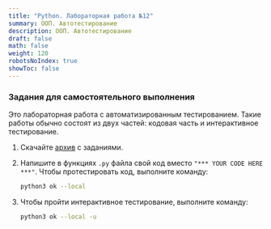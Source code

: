 ```yaml
---
title: "Python. Лабораторная работа №12"
summary: ООП. Автотестирование
description: ООП. Автотестирование
draft: false
math: false
weight: 120
robotsNoIndex: true
showToc: false
---
```

### Задания для самостоятельного выполнения

Это лабораторная работа с автоматизированным тестированием. Такие работы обычно состоят из двух частей:
кодовая часть и интерактивное тестирование.

1. Скачайте [архив](/python/lab12.zip) с заданиями.

2. Напишите в функциях `.py` файла свой код вместо `"*** YOUR CODE HERE ***"`. Чтобы протестировать код, выполните команду:

    ```bash
    python3 ok --local
    ```
3. Чтобы пройти интерактивное тестирование, выполните команду:

    ```bash
    python3 ok --local -u
    ```
